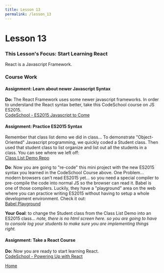 ```yaml
---
title: Lesson 13
permalink: /lesson_13
---
```


# Lesson 13

### This Lesson's Focus: Start Learning React
React is a Javascript Framework.

### Course Work

#### Assignment: Learn about newer Javascript Syntax
**Do:** The React Framework uses some newer javascript frameworks. In order to understand the React syntax better, take this CodeSchool course on JS ES2015.  
[CodeSchool - ES2015 Javascript to Come](https://www.codeschool.com/courses/es2015-the-shape-of-javascript-to-come)

#### Assignment: Practice ES2015 Syntax
Remember that class list demo we did in class... To demonstrate "Object-Oriented" Javascript programming, we quickly coded a Student class. Then used that student class to list organize and list out all the students in a class. You can see where we left off:   
[Class List Demo Repo](https://github.com/ktmathews89/class_list_demo)   

**Do**: Now you are going to "re-code" this mini project with the new ES2015 syntax you learned in the CodeSchool Course above. One Problem... modern browsers can't read ES2015 yet... so you need a special compiler to pre-compile the code into normal JS so the browser can read it. Babel is one of those compilers. Luckily, they have a "playground" area on the web where you can practice writing ES2015 without having to setup a whole development environment. Check it out:   
[Babel Playground](https://babeljs.io/repl/)

**Your Goal**: to change the Student class from the Class List Demo into an ES2015 class... *note, there is no html screen here. so you are going to have to console log your students to make sure you are implementing things right.*

#### Assignment: Take a React Course
**Do:** Now you are ready to start learning React.  
[CodeSchool - Powering Up with React](https://www.codeschool.com/courses/powering-up-with-react)



[Home]( /web_group_cohort )
